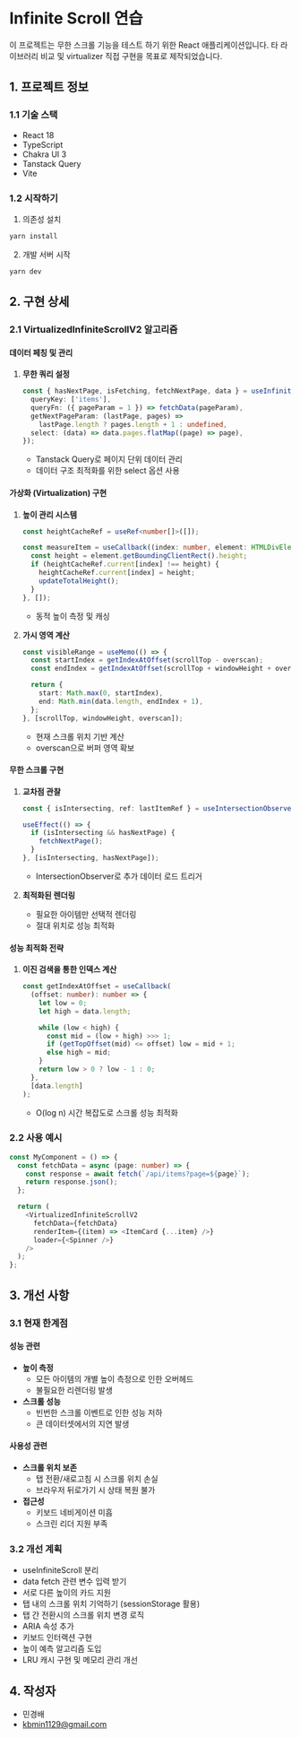 # Infinite Scroll 연습

이 프로젝트는 무한 스크롤 기능을 테스트 하기 위한 React 애플리케이션입니다. 타 라이브러리 비교 및 virtualizer 직접 구현을 목표로 제작되었습니다.

## 1. 프로젝트 정보

### 1.1 기술 스택

- React 18
- TypeScript
- Chakra UI 3
- Tanstack Query
- Vite

### 1.2 시작하기

1. 의존성 설치

```bash
yarn install
```

2. 개발 서버 시작

```bash
yarn dev
```

## 2. 구현 상세

### 2.1 VirtualizedInfiniteScrollV2 알고리즘

#### 데이터 페칭 및 관리

1. **무한 쿼리 설정**
   ```typescript
   const { hasNextPage, isFetching, fetchNextPage, data } = useInfiniteQuery({
     queryKey: ['items'],
     queryFn: ({ pageParam = 1 }) => fetchData(pageParam),
     getNextPageParam: (lastPage, pages) =>
       lastPage.length ? pages.length + 1 : undefined,
     select: (data) => data.pages.flatMap((page) => page),
   });
   ```
   - Tanstack Query로 페이지 단위 데이터 관리
   - 데이터 구조 최적화를 위한 select 옵션 사용

#### 가상화 (Virtualization) 구현

1. **높이 관리 시스템**

   ```typescript
   const heightCacheRef = useRef<number[]>([]);

   const measureItem = useCallback((index: number, element: HTMLDivElement) => {
     const height = element.getBoundingClientRect().height;
     if (heightCacheRef.current[index] !== height) {
       heightCacheRef.current[index] = height;
       updateTotalHeight();
     }
   }, []);
   ```

   - 동적 높이 측정 및 캐싱

2. **가시 영역 계산**

   ```typescript
   const visibleRange = useMemo(() => {
     const startIndex = getIndexAtOffset(scrollTop - overscan);
     const endIndex = getIndexAtOffset(scrollTop + windowHeight + overscan);

     return {
       start: Math.max(0, startIndex),
       end: Math.min(data.length, endIndex + 1),
     };
   }, [scrollTop, windowHeight, overscan]);
   ```

   - 현재 스크롤 위치 기반 계산
   - overscan으로 버퍼 영역 확보

#### 무한 스크롤 구현

1. **교차점 관찰**

   ```typescript
   const { isIntersecting, ref: lastItemRef } = useIntersectionObserver();

   useEffect(() => {
     if (isIntersecting && hasNextPage) {
       fetchNextPage();
     }
   }, [isIntersecting, hasNextPage]);
   ```

   - IntersectionObserver로 추가 데이터 로드 트리거

2. **최적화된 렌더링**

   - 필요한 아이템만 선택적 렌더링
   - 절대 위치로 성능 최적화

#### 성능 최적화 전략

1. **이진 검색을 통한 인덱스 계산**

   ```typescript
   const getIndexAtOffset = useCallback(
     (offset: number): number => {
       let low = 0;
       let high = data.length;

       while (low < high) {
         const mid = (low + high) >>> 1;
         if (getTopOffset(mid) <= offset) low = mid + 1;
         else high = mid;
       }
       return low > 0 ? low - 1 : 0;
     },
     [data.length]
   );
   ```

   - O(log n) 시간 복잡도로 스크롤 성능 최적화

### 2.2 사용 예시

```typescript
const MyComponent = () => {
  const fetchData = async (page: number) => {
    const response = await fetch(`/api/items?page=${page}`);
    return response.json();
  };

  return (
    <VirtualizedInfiniteScrollV2
      fetchData={fetchData}
      renderItem={(item) => <ItemCard {...item} />}
      loader={<Spinner />}
    />
  );
};
```

## 3. 개선 사항

### 3.1 현재 한계점

#### 성능 관련

- **높이 측정**
  - 모든 아이템의 개별 높이 측정으로 인한 오버헤드
  - 불필요한 리렌더링 발생
- **스크롤 성능**
  - 빈번한 스크롤 이벤트로 인한 성능 저하
  - 큰 데이터셋에서의 지연 발생

#### 사용성 관련

- **스크롤 위치 보존**
  - 탭 전환/새로고침 시 스크롤 위치 손실
  - 브라우저 뒤로가기 시 상태 복원 불가
- **접근성**
  - 키보드 네비게이션 미흡
  - 스크린 리더 지원 부족

### 3.2 개선 계획

- useInfiniteScroll 분리
- data fetch 관련 변수 입력 받기
- 서로 다른 높이의 카드 지원
- 탭 내의 스크롤 위치 기억하기 (sessionStorage 활용)
- 탭 간 전환시의 스크롤 위치 변경 로직
- ARIA 속성 추가
- 키보드 인터랙션 구현
- 높이 예측 알고리즘 도입
- LRU 캐시 구현 및 메모리 관리 개선

## 4. 작성자

- 민경배
- kbmin1129@gmail.com

